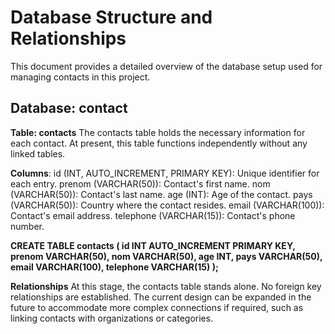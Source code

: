 # Database Structure and Relationships
This document provides a detailed overview of the database setup used for managing contacts in this project.

## Database: contact
**Table: contacts**
The contacts table holds the necessary information for each contact. At present, this table functions independently without any linked tables.

**Columns**:
id (INT, AUTO_INCREMENT, PRIMARY KEY): Unique identifier for each entry.
prenom (VARCHAR(50)): Contact's first name.
nom (VARCHAR(50)): Contact's last name.
age (INT): Age of the contact.
pays (VARCHAR(50)): Country where the contact resides.
email (VARCHAR(100)): Contact's email address.
telephone (VARCHAR(15)): Contact's phone number.

**CREATE TABLE contacts (
    id INT AUTO_INCREMENT PRIMARY KEY,
    prenom VARCHAR(50),
    nom VARCHAR(50),
    age INT,
    pays VARCHAR(50),
    email VARCHAR(100),
    telephone VARCHAR(15)
);**

**Relationships**
At this stage, the contacts table stands alone. No foreign key relationships are established. The current design can be expanded in the future to accommodate more complex connections if required, such as linking contacts with organizations or categories.

